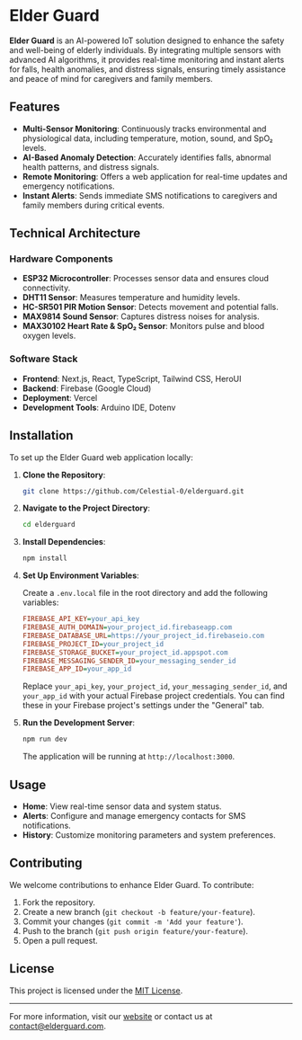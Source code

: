 # Elder Guard

**Elder Guard** is an AI-powered IoT solution designed to enhance the safety and well-being of elderly individuals. By integrating multiple sensors with advanced AI algorithms, it provides real-time monitoring and instant alerts for falls, health anomalies, and distress signals, ensuring timely assistance and peace of mind for caregivers and family members.

## Features

- **Multi-Sensor Monitoring**: Continuously tracks environmental and physiological data, including temperature, motion, sound, and SpO₂ levels.
- **AI-Based Anomaly Detection**: Accurately identifies falls, abnormal health patterns, and distress signals.
- **Remote Monitoring**: Offers a web application for real-time updates and emergency notifications.
- **Instant Alerts**: Sends immediate SMS notifications to caregivers and family members during critical events.

## Technical Architecture

### Hardware Components

- **ESP32 Microcontroller**: Processes sensor data and ensures cloud connectivity.
- **DHT11 Sensor**: Measures temperature and humidity levels.
- **HC-SR501 PIR Motion Sensor**: Detects movement and potential falls.
- **MAX9814 Sound Sensor**: Captures distress noises for analysis.
- **MAX30102 Heart Rate & SpO₂ Sensor**: Monitors pulse and blood oxygen levels.

### Software Stack

- **Frontend**: Next.js, React, TypeScript, Tailwind CSS, HeroUI
- **Backend**: Firebase (Google Cloud)
- **Deployment**: Vercel
- **Development Tools**: Arduino IDE, Dotenv

## Installation

To set up the Elder Guard web application locally:

1. **Clone the Repository**:

   ```bash
   git clone https://github.com/Celestial-0/elderguard.git
   ```

2. **Navigate to the Project Directory**:

   ```bash
   cd elderguard
   ```

3. **Install Dependencies**:

   ```bash
   npm install
   ```

4. **Set Up Environment Variables**:

   Create a `.env.local` file in the root directory and add the following variables:

   ```ini
   FIREBASE_API_KEY=your_api_key
   FIREBASE_AUTH_DOMAIN=your_project_id.firebaseapp.com
   FIREBASE_DATABASE_URL=https://your_project_id.firebaseio.com
   FIREBASE_PROJECT_ID=your_project_id
   FIREBASE_STORAGE_BUCKET=your_project_id.appspot.com
   FIREBASE_MESSAGING_SENDER_ID=your_messaging_sender_id
   FIREBASE_APP_ID=your_app_id
   ```

   Replace `your_api_key`, `your_project_id`, `your_messaging_sender_id`, and `your_app_id` with your actual Firebase project credentials. You can find these in your Firebase project's settings under the "General" tab.

5. **Run the Development Server**:

   ```bash
   npm run dev
   ```

   The application will be running at `http://localhost:3000`.

## Usage

- **Home**: View real-time sensor data and system status.
- **Alerts**: Configure and manage emergency contacts for SMS notifications.
- **History**: Customize monitoring parameters and system preferences.

## Contributing

We welcome contributions to enhance Elder Guard. To contribute:

1. Fork the repository.
2. Create a new branch (`git checkout -b feature/your-feature`).
3. Commit your changes (`git commit -m 'Add your feature'`).
4. Push to the branch (`git push origin feature/your-feature`).
5. Open a pull request.

## License

This project is licensed under the [MIT License](LICENSE).

---

For more information, visit our [website](https://elderguard.vercel.app/) or contact us at [contact@elderguard.com](mailto:yashkumarsingh@ieee.org).

